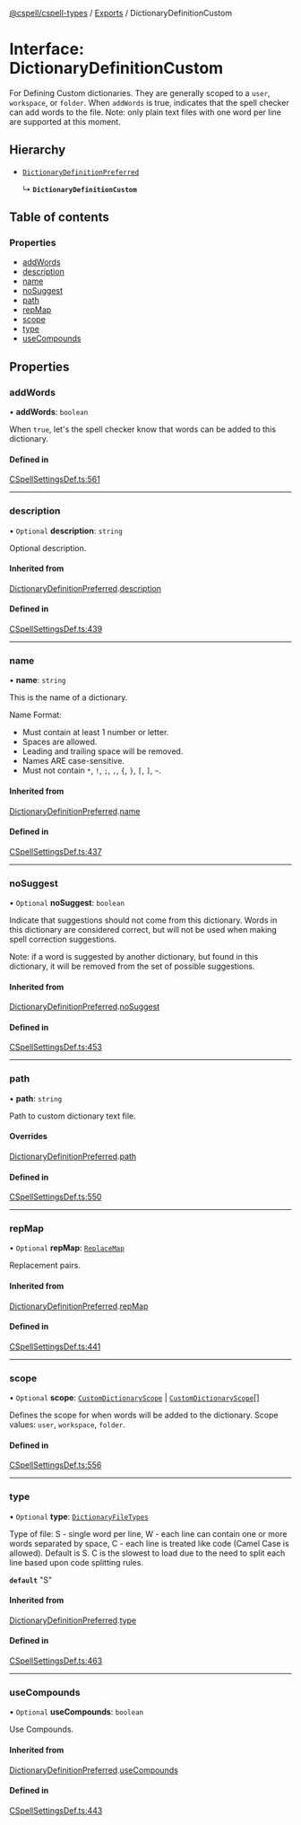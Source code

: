 [@cspell/cspell-types](../README.md) / [Exports](../modules.md) / DictionaryDefinitionCustom

# Interface: DictionaryDefinitionCustom

For Defining Custom dictionaries. They are generally scoped to a
`user`, `workspace`, or `folder`.
When `addWords` is true, indicates that the spell checker can add words
to the file.
Note: only plain text files with one word per line are supported at this moment.

## Hierarchy

- [`DictionaryDefinitionPreferred`](DictionaryDefinitionPreferred.md)

  ↳ **`DictionaryDefinitionCustom`**

## Table of contents

### Properties

- [addWords](DictionaryDefinitionCustom.md#addwords)
- [description](DictionaryDefinitionCustom.md#description)
- [name](DictionaryDefinitionCustom.md#name)
- [noSuggest](DictionaryDefinitionCustom.md#nosuggest)
- [path](DictionaryDefinitionCustom.md#path)
- [repMap](DictionaryDefinitionCustom.md#repmap)
- [scope](DictionaryDefinitionCustom.md#scope)
- [type](DictionaryDefinitionCustom.md#type)
- [useCompounds](DictionaryDefinitionCustom.md#usecompounds)

## Properties

### addWords

• **addWords**: `boolean`

When `true`, let's the spell checker know that words can be added to this dictionary.

#### Defined in

[CSpellSettingsDef.ts:561](https://github.com/streetsidesoftware/cspell/blob/b33453b/packages/cspell-types/src/CSpellSettingsDef.ts#L561)

___

### description

• `Optional` **description**: `string`

Optional description.

#### Inherited from

[DictionaryDefinitionPreferred](DictionaryDefinitionPreferred.md).[description](DictionaryDefinitionPreferred.md#description)

#### Defined in

[CSpellSettingsDef.ts:439](https://github.com/streetsidesoftware/cspell/blob/b33453b/packages/cspell-types/src/CSpellSettingsDef.ts#L439)

___

### name

• **name**: `string`

This is the name of a dictionary.

Name Format:
- Must contain at least 1 number or letter.
- Spaces are allowed.
- Leading and trailing space will be removed.
- Names ARE case-sensitive.
- Must not contain `*`, `!`, `;`, `,`, `{`, `}`, `[`, `]`, `~`.

#### Inherited from

[DictionaryDefinitionPreferred](DictionaryDefinitionPreferred.md).[name](DictionaryDefinitionPreferred.md#name)

#### Defined in

[CSpellSettingsDef.ts:437](https://github.com/streetsidesoftware/cspell/blob/b33453b/packages/cspell-types/src/CSpellSettingsDef.ts#L437)

___

### noSuggest

• `Optional` **noSuggest**: `boolean`

Indicate that suggestions should not come from this dictionary.
Words in this dictionary are considered correct, but will not be
used when making spell correction suggestions.

Note: if a word is suggested by another dictionary, but found in
this dictionary, it will be removed from the set of
possible suggestions.

#### Inherited from

[DictionaryDefinitionPreferred](DictionaryDefinitionPreferred.md).[noSuggest](DictionaryDefinitionPreferred.md#nosuggest)

#### Defined in

[CSpellSettingsDef.ts:453](https://github.com/streetsidesoftware/cspell/blob/b33453b/packages/cspell-types/src/CSpellSettingsDef.ts#L453)

___

### path

• **path**: `string`

Path to custom dictionary text file.

#### Overrides

[DictionaryDefinitionPreferred](DictionaryDefinitionPreferred.md).[path](DictionaryDefinitionPreferred.md#path)

#### Defined in

[CSpellSettingsDef.ts:550](https://github.com/streetsidesoftware/cspell/blob/b33453b/packages/cspell-types/src/CSpellSettingsDef.ts#L550)

___

### repMap

• `Optional` **repMap**: [`ReplaceMap`](../modules.md#replacemap)

Replacement pairs.

#### Inherited from

[DictionaryDefinitionPreferred](DictionaryDefinitionPreferred.md).[repMap](DictionaryDefinitionPreferred.md#repmap)

#### Defined in

[CSpellSettingsDef.ts:441](https://github.com/streetsidesoftware/cspell/blob/b33453b/packages/cspell-types/src/CSpellSettingsDef.ts#L441)

___

### scope

• `Optional` **scope**: [`CustomDictionaryScope`](../modules.md#customdictionaryscope) \| [`CustomDictionaryScope`](../modules.md#customdictionaryscope)[]

Defines the scope for when words will be added to the dictionary.
Scope values: `user`, `workspace`, `folder`.

#### Defined in

[CSpellSettingsDef.ts:556](https://github.com/streetsidesoftware/cspell/blob/b33453b/packages/cspell-types/src/CSpellSettingsDef.ts#L556)

___

### type

• `Optional` **type**: [`DictionaryFileTypes`](../modules.md#dictionaryfiletypes)

Type of file:
S - single word per line,
W - each line can contain one or more words separated by space,
C - each line is treated like code (Camel Case is allowed).
Default is S.
C is the slowest to load due to the need to split each line based upon code splitting rules.

**`default`** "S"

#### Inherited from

[DictionaryDefinitionPreferred](DictionaryDefinitionPreferred.md).[type](DictionaryDefinitionPreferred.md#type)

#### Defined in

[CSpellSettingsDef.ts:463](https://github.com/streetsidesoftware/cspell/blob/b33453b/packages/cspell-types/src/CSpellSettingsDef.ts#L463)

___

### useCompounds

• `Optional` **useCompounds**: `boolean`

Use Compounds.

#### Inherited from

[DictionaryDefinitionPreferred](DictionaryDefinitionPreferred.md).[useCompounds](DictionaryDefinitionPreferred.md#usecompounds)

#### Defined in

[CSpellSettingsDef.ts:443](https://github.com/streetsidesoftware/cspell/blob/b33453b/packages/cspell-types/src/CSpellSettingsDef.ts#L443)
